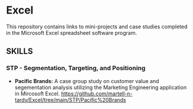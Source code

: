 # Excel
This repository contains links to mini-projects and case studies completed in the Microsoft Excel spreadsheet software program.

## SKILLS
### STP - Segmentation, Targeting, and Positioning
* **Pacific Brands:** A case group study on customer value and segementation analysis utilizing the Marketing Engineering application in Mircosoft Excel.
  https://github.com/martell-n-tardy/Excel/tree/main/STP/Pacific%20Brands
